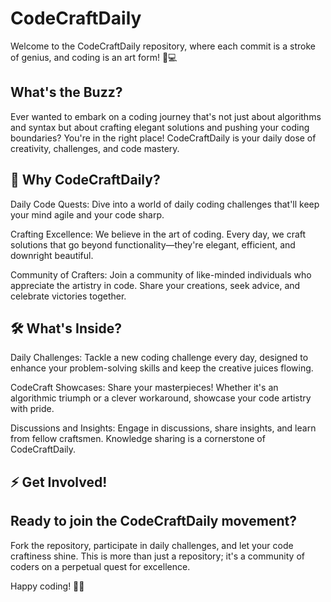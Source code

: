 
# CodeCraftDaily
Welcome to the CodeCraftDaily repository, where each commit is a stroke of genius, and coding is an art form! 🎨💻

## What's the Buzz?
Ever wanted to embark on a coding journey that's not just about algorithms and syntax but about crafting elegant solutions and pushing your coding boundaries? You're in the right place! CodeCraftDaily is your daily dose of creativity, challenges, and code mastery.

## 🚀 Why CodeCraftDaily?
Daily Code Quests: Dive into a world of daily coding challenges that'll keep your mind agile and your code sharp.

Crafting Excellence: We believe in the art of coding. Every day, we craft solutions that go beyond functionality—they're elegant, efficient, and downright beautiful.

Community of Crafters: Join a community of like-minded individuals who appreciate the artistry in code. Share your creations, seek advice, and celebrate victories together.

## 🛠️ What's Inside?
Daily Challenges: Tackle a new coding challenge every day, designed to enhance your problem-solving skills and keep the creative juices flowing.

CodeCraft Showcases: Share your masterpieces! Whether it's an algorithmic triumph or a clever workaround, showcase your code artistry with pride.

Discussions and Insights: Engage in discussions, share insights, and learn from fellow craftsmen. Knowledge sharing is a cornerstone of CodeCraftDaily.

## ⚡ Get Involved!
## Ready to join the CodeCraftDaily movement? 
Fork the repository, participate in daily challenges, and let your code craftiness shine. This is more than just a repository; it's a community of coders on a perpetual quest for excellence.

Happy coding! 🚀✨
